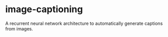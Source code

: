 # image-captioning
A recurrent neural network architecture to automatically generate captions from images.
